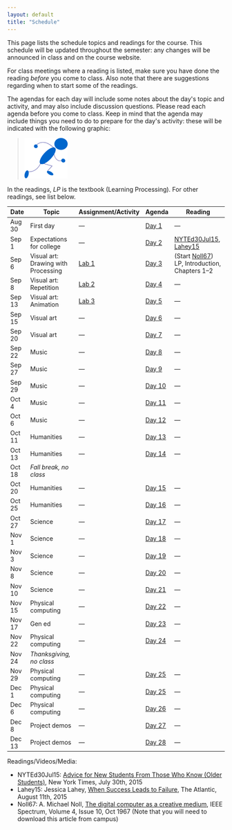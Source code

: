 ```yaml
---
layout: default
title: "Schedule"
---
```


This page lists the schedule topics and readings for the course.  This schedule will be updated throughout the semester: any changes will be announced in class and on the course website.

For class meetings where a reading is listed, make sure you have done the reading *before* you come to class.  Also note that there are suggestions regarding when to start some of the readings.

The agendas for each day will include some notes about the day's topic and activity, and may also include discussion questions.  Please read each agenda before you come to class.  Keep in mind that the agenda may include things you need to do to prepare for the day's activity: these will be indicated with the following graphic:

> <a href="https://www.youtube.com/watch?v=J8Ofr0IKiZg"><img src="agenda/img/getready.png" alt="Get ready!"></a>

In the readings, *LP* is the textbook (Learning Processing).  For other readings, see list below.

Date | Topic | Assignment/Activity | Agenda | Reading
---- | ----- | ------------------- | -------| -------
Aug 30 | First day | &mdash; | [Day 1](agenda/day01.html) | &mdash;
Sep 1 | Expectations for college | &mdash; | [Day 2](agenda/day02.html) | [NYTEd30Jul15](http://www.nytimes.com/2015/08/02/education/edlife/advice-for-new-students-from-those-who-know-old-students.html), [Lahey15](http://www.theatlantic.com/education/archive/2015/08/when-success-leads-to-failure/400925/)
Sep 6 | Visual art: Drawing with Processing | [Lab 1](labs/lab01.html) | [Day 3](agenda/day03.html) | (Start [Noll67](http://ieeexplore.ieee.org/xpl/articleDetails.jsp?arnumber=5217127))<br> LP, Introduction, Chapters 1&ndash;2
Sep 8 | Visual art: Repetition | [Lab 2](labs/lab02.html) | [Day 4](agenda/day04.html) | &mdash;
Sep 13 | Visual art: Animation | [Lab 3](labs/lab03.html) | [Day 5](agenda/day05.html) | &mdash;
Sep 15 | Visual art | &mdash; | [Day 6](agenda/day06.html) | &mdash;
Sep 20 | Visual art | &mdash; | [Day 7](agenda/day07.html) | &mdash;
Sep 22 | Music | &mdash; | [Day 8](agenda/day08.html) | &mdash;
Sep 27 | Music | &mdash; | [Day 9](agenda/day09.html) | &mdash;
Sep 29 | Music | &mdash; | [Day 10](agenda/day10.html) | &mdash;
Oct 4 | Music | &mdash; | [Day 11](agenda/day11.html) | &mdash;
Oct 6 | Music | &mdash; | [Day 12](agenda/day12.html) | &mdash;
Oct 11 | Humanities | &mdash; | [Day 13](agenda/day13.html) | &mdash;
Oct 13 | Humanities | &mdash; | [Day 14](agenda/day14.html) | &mdash;
Oct 18 | *Fall break, no class*
Oct 20 | Humanities | &mdash; | [Day 15](agenda/day15.html) | &mdash;
Oct 25 | Humanities | &mdash; | [Day 16](agenda/day16.html) | &mdash;
Oct 27 | Science | &mdash; | [Day 17](agenda/day17.html) | &mdash;
Nov 1 | Science | &mdash; | [Day 18](agenda/day18.html) | &mdash;
Nov 3 | Science | &mdash; | [Day 19](agenda/day19.html) | &mdash;
Nov 8 | Science | &mdash; | [Day 20](agenda/day20.html) | &mdash;
Nov 10 | Science | &mdash; | [Day 21](agenda/day21.html) | &mdash;
Nov 15 | Physical computing | &mdash; | [Day 22](agenda/day22.html) | &mdash;
Nov 17 | Gen ed | &mdash; | [Day 23](agenda/day23.html) | &mdash;
Nov 22 | Physical computing | &mdash; | [Day 24](agenda/day24.html) | &mdash;
Nov 24 | *Thanksgiving, no class*
Nov 29 | Physical computing | &mdash; | [Day 25](agenda/day25.html) | &mdash;
Dec 1 | Physical computing | &mdash; | [Day 25](agenda/day25.html) | &mdash;
Dec 6 | Physical computing | &mdash; | [Day 26](agenda/day26.html) | &mdash;
Dec 8 | Project demos | &mdash; | [Day 27](agenda/day27.html) | &mdash;
Dec 13 | Project demos | &mdash; | [Day 28](agenda/day28.html) | &mdash;

Readings/Videos/Media:

* NYTEd30Jul15: [Advice for New Students From Those Who Know (Older Students)](http://www.nytimes.com/2015/08/02/education/edlife/advice-for-new-students-from-those-who-know-old-students.html), New York Times, July 30th, 2015
* Lahey15: Jessica Lahey, [When Success Leads to Failure](http://www.theatlantic.com/education/archive/2015/08/when-success-leads-to-failure/400925/), The Atlantic, August 11th, 2015
* Noll67: A. Michael Noll, [The digital computer as a creative medium](http://ieeexplore.ieee.org/xpl/articleDetails.jsp?arnumber=5217127), IEEE Spectrum, Volume 4, Issue 10, Oct 1967 (Note that you will need to download this article from campus)

<!--
* ShiffmanNOCCh8: Daniel Shiffman, [The Nature of Code, Chapter 8](http://natureofcode.com/book/chapter-8-fractals/)
* IAMUSDocumentary: [IAMUS / MELOMICS documentary](https://www.youtube.com/watch?v=ETGDbWvWCbM)
* Guardian1Jul12: [Iamus, classical music's computer composer, live from Malaga](http://www.theguardian.com/music/2012/jul/01/iamus-computer-composes-classical-music), Philip Ball, in The Guardian, July 1st, 2012
* 0musicPlaylist: [0music](https://www.youtube.com/watch?v=SxvV5zn7e9s)
* NYTArts17Nov10: [Digital Keys for Unlocking the Humanities’ Riches](http://www.nytimes.com/2010/11/17/arts/17digital.html), New York Times, Nov 17th, 2010
* MichelAidenTEDJul2011: [What we learned from 5 million books](https://www.ted.com/talks/what_we_learned_from_5_million_books?language=en#t-512521), TEDxBoston 2011
* GenNext: [Gen Next at York College](http://www.ycp.edu/academics/gen-next/)
* MakerMovement: [The Maker Movement](http://www.mitpressjournals.org/doi/pdf/10.1162/INOV_a_00135), Dale Dougherty, Innovations, Volume 7, Number 3, Summer 2012
* DIYRevolution: [The 'maker movement' creates D.I.Y. revolution](http://www.csmonitor.com/Technology/2014/0706/The-maker-movement-creates-D.I.Y.-revolution), Noelle Swan, The Christian Science Monitor, July 6, 2014
* MakingIt: [Making It: Pick up a spot welder and join the revolution](http://www.newyorker.com/magazine/2014/01/13/making-it-2), Evgeny Morozov, The New Yorker, January 13th, 2014
* FourEthicalIssues: [Four Ethical Issues of the Information Age](http://ycp.summon.serialssolutions.com/#!/search?bookMark=ePnHCXMwXV3NCsIwDC7iwSk-gZeCN6GHpl27HUUUH0DPpT_rQYYK7v0x6TYEzy0hlDZfkn5J1mzriZv9HEoNV1qwCqQB0eJVWlK-wxr06Bq1ms2lxICiYocLHh0vHG_f83HyHH9ljpL4VJhDivIjVcLfL-fb6SqmaQHiQV3PhAHwOZkArY6IoqHRKsUaOgoA25DAtoi1AfHc1CoGmWNuYl1n8FpB1l2nNmw3yp1tskt97yTZdksztfZ_qz5QMiIOH1dgkn68frsKt9G9x44RDj1tIlw7wOdilfoCnLJSKQ), Richard O. Mason, MIS Quarterly, Volume 10, Number 1, 1986. (You will need to be connected to the YCP network to access this article.)
-->

<!-- vim:set wrap: ­-->
<!-- vim:set linebreak: -->
<!-- vim:set nolist: -->
